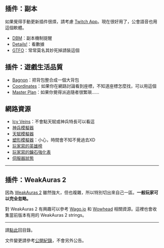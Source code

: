 ## 插件：副本

如果覺得手動更新插件很煩，請考慮 [Twitch App](https://app.twitch.tv/download)。現在很好用了，公會語音也用這個軟體。

- [DBM](https://wow.curseforge.com/projects/deadly-boss-mods)：副本機制提醒
- [Details!](https://wow.curseforge.com/projects/details)：看數據
- [GTFO](https://wow.curseforge.com/projects/gtfo)：常常莫名其妙死掉請裝這個

## 插件：遊戲生活品質

- [Bagnon](https://wow.curseforge.com/projects/bagnon)：把背包整合成一個大背包
- [Coordinates](https://wow.curseforge.com/projects/coordinates)：如果你在網路討論看到座標，不知道座標怎麼找，可以用這個
- [Master Plan](https://wow.curseforge.com/projects/master-plan)：如果你覺得派追隨者很繁瑣……

## 網路資源

- [Icy Veins](http://www.icy-veins.com/wow/class-guides)：不會點天賦或神兵特長可以看這
- [神兵模擬器](http://www.wowhead.com/artifact-calc)
- [天賦模擬器](http://www.wowhead.com/talent-calc)
- [塑形模擬器](http://www.wowhead.com/dressing-room)：小心，時間會不知不覺過去XD
- [玩家寫的英雄榜](https://hi-armory.tw/)
- [玩家寫的鑰石強化表](http://ogilvy.lesca.net/_project/wow/?p=mythic)
- [伺服器狀態](https://worldofwarcraft.com/zh-tw/game/status)

---

## 插件：WeakAuras 2

因為 [WeakAuras 2](https://www.curseforge.com/wow/addons/weakauras-2) 雖然強大，但也複雜，所以特別切出來自己一區。**一般玩家可以完全忽略。**

對 WeakAuras 2 有興趣可以參考 [Wago.io](https://wago.io/weakauras) 和 [Wowhead](http://www.wowhead.com/weakauras-addon-guide) 相關資源。這裡也會收集當前版本有用的 WeakAuras 2 strings。

--- 

請[點此](https://dalechou.github.io/wow/)回目錄。

文件變更請參考[公開紀錄](https://github.com/dalechou/wow/commits/master/useful.md)，不會另外公告。
